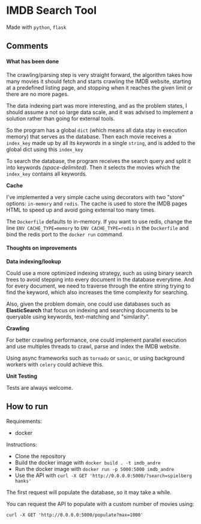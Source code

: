 # IMDB Search Tool

Made with `python`, `flask`

## Comments

#### What has been done

The crawling/parsing step is very straight forward, the algorithm takes
how many movies it should fetch and starts crawling the IMDB website,
starting at a predefined listing page, and stopping when it reaches the
given limit or there are no more pages.

The data indexing part was more interesting, and as the problem
states, I should assume a not so large data scale, and it was advised
to implement a solution rather than going for external tools.

So the program has a global `dict` (which means all data stay in 
execution memory) that serves as the database. Then each movie receives
a `index_key` made up by all its _keywords_ in a single `string`, and is
added to the global dict using this `index_key`

To search the database, the program receives the search query and split it
into keywords _(space-delimited)_. Then it selects the movies which the `index_key`
contains all keywords.

**Cache**

I've implemented a very simple cache using decorators with two "store"
options: `in-memory` and `redis`. The cache is used to store the IMDB pages
HTML to speed up and avoid going external too many times.

The `Dockerfile` defaults to in-memory. If you want to use redis, change
the line `ENV CACHE_TYPE=memory` to `ENV CACHE_TYPE=redis` in the `Dockerfile`
and bind the redis port to the `docker run` command.  

#### Thoughts on improvements

**Data indexing/lookup**

Could use a more optimized indexing strategy, such as using binary 
search trees to avoid stepping into every document in the database everytime.
And for every document, we need to traverse through the entire string trying
to find the keyword, which also increases the time complexity for searching.

Also, given the problem domain, one could use databases such as 
**ElasticSearch** that focus on indexing and searching documents to
be queryable using keywords, text-matching and "similarity".

**Crawling**

For better crawling performance, one could implement parallel execution and
use multiples threads to crawl, parse and index the IMDB website.

Using async frameworks such as `tornado` or `sanic`, or using background workers
with `celery` could achieve this.

**Unit Testing**

Tests are always welcome. 

## How to run

Requirements:
 - docker
 
Instructions:
 - Clone the repository
 - Build the docker image with `docker build . -t imdb_andre`
 - Run the docker image with `docker run -p 5000:5000 imdb_andre`
 - Use the API with `curl -X GET 'http://0.0.0.0:5000/?search=spielberg hanks'`
 
The first request will populate the database, so it may take a while.

You can request the API to populate with a custom number of movies using:

`curl -X GET 'http://0.0.0.0:5000/populate?max=1000'`
